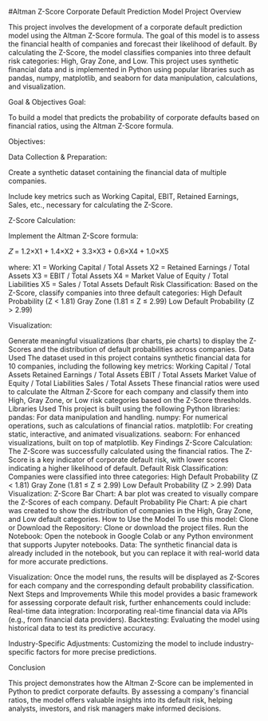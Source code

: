 #Altman Z-Score Corporate Default Prediction Model
Project Overview

This project involves the development of a corporate default prediction model using the Altman Z-Score formula. The goal of this model is to assess the financial health of companies and forecast their likelihood of default. By calculating the Z-Score, the model classifies companies into three default risk categories: High, Gray Zone, and Low. This project uses synthetic financial data and is implemented in Python using popular libraries such as pandas, numpy, matplotlib, and seaborn for data manipulation, calculations, and visualization.

Goal & Objectives
Goal:

To build a model that predicts the probability of corporate defaults based on financial ratios, using the Altman Z-Score formula.

Objectives:

Data Collection & Preparation:

Create a synthetic dataset containing the financial data of multiple companies.

Include key metrics such as Working Capital, EBIT, Retained Earnings, Sales, etc., necessary for calculating the Z-Score.

Z-Score Calculation:

Implement the Altman Z-Score formula:

𝑍 = 1.2×X1 ​+ 1.4×X2​ + 3.3×X3 ​+ 0.6×X4 ​+ 1.0×X5​

where:
X1 = Working Capital / Total Assets
X2 = Retained Earnings / Total Assets
X3 = EBIT / Total Assets
X4 = Market Value of Equity / Total Liabilities
X5 = Sales / Total Assets
Default Risk Classification:
Based on the Z-Score, classify companies into three default categories:
High Default Probability (Z < 1.81)
Gray Zone (1.81 ≤ Z ≤ 2.99)
Low Default Probability (Z > 2.99)

Visualization:

Generate meaningful visualizations (bar charts, pie charts) to display the Z-Scores and the distribution of default probabilities across companies.
Data Used
The dataset used in this project contains synthetic financial data for 10 companies, including the following key metrics:
Working Capital / Total Assets
Retained Earnings / Total Assets
EBIT / Total Assets
Market Value of Equity / Total Liabilities
Sales / Total Assets
These financial ratios were used to calculate the Altman Z-Score for each company and classify them into High, Gray Zone, or Low risk categories based on the Z-Score thresholds.
Libraries Used
This project is built using the following Python libraries:
pandas: For data manipulation and handling.
numpy: For numerical operations, such as calculations of financial ratios.
matplotlib: For creating static, interactive, and animated visualizations.
seaborn: For enhanced visualizations, built on top of matplotlib.
Key Findings
Z-Score Calculation:
The Z-Score was successfully calculated using the financial ratios. The Z-Score is a key indicator of corporate default risk, with lower scores indicating a higher likelihood of default.
Default Risk Classification:
Companies were classified into three categories:
High Default Probability (Z < 1.81)
Gray Zone (1.81 ≤ Z ≤ 2.99)
Low Default Probability (Z > 2.99)
Data Visualization:
Z-Score Bar Chart: A bar plot was created to visually compare the Z-Scores of each company.
Default Probability Pie Chart: A pie chart was created to show the distribution of companies in the High, Gray Zone, and Low default categories.
How to Use the Model
To use this model:
Clone or Download the Repository: Clone or download the project files.
Run the Notebook: Open the notebook in Google Colab or any Python environment that supports Jupyter notebooks.
Data: The synthetic financial data is already included in the notebook, but you can replace it with real-world data for more accurate predictions.

Visualization: Once the model runs, the results will be displayed as Z-Scores for each company and the corresponding default probability classification.
Next Steps and Improvements
While this model provides a basic framework for assessing corporate default risk, further enhancements could include:
Real-time data integration: Incorporating real-time financial data via APIs (e.g., from financial data providers).
Backtesting: Evaluating the model using historical data to test its predictive accuracy.

Industry-Specific Adjustments: Customizing the model to include industry-specific factors for more precise predictions.

Conclusion

This project demonstrates how the Altman Z-Score can be implemented in Python to predict corporate defaults. By assessing a company's financial ratios, the model offers valuable insights into its default risk, helping analysts, investors, and risk managers make informed decisions.

